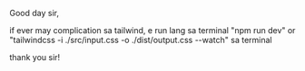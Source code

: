 Good day sir, 

if ever may complication sa tailwind, e run lang sa terminal "npm run dev" or "tailwindcss -i ./src/input.css -o ./dist/output.css --watch" sa terminal

thank you sir!